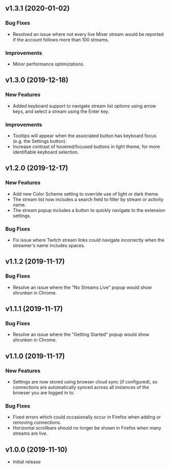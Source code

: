 ## v1.3.1 (2020-01-02)

### Bug Fixes

- Resolved an issue where not every live Mixer stream would be reported if the account follows more than 100 streams.

### Improvements

- Minor performance optimizations.

## v1.3.0 (2019-12-18)

### New Features

- Added keyboard support to navigate stream list options using arrow keys, and select a stream using the Enter key.

### Improvements

- Tooltips will appear when the associated button has keyboard focus (e.g. the Settings button).
- Increase contrast of hovered/focused buttons in light theme, for more identifiable keyboard selection.

## v1.2.0 (2019-12-17)

### New Features

- Add new Color Scheme setting to override use of light or dark theme.
- The stream list now includes a search field to filter by stream or activity name.
- The stream popup includes a button to quickly navigate to the extension settings.

### Bug Fixes

- Fix issue where Twitch stream links could navigate incorrectly when the streamer's name includes spaces.

## v1.1.2 (2019-11-17)

### Bug Fixes

- Resolve an issue where the "No Streams Live" popup would show shrunken in Chrome.

## v1.1.1 (2019-11-17)

### Bug Fixes

- Resolve an issue where the "Getting Started" popup would show shrunken in Chrome.

## v1.1.0 (2019-11-17)

### New Features

- Settings are now stored using browser cloud sync (if configured), so connections are automatically synced across all instances of the browser you are logged in to.

### Bug Fixes

- Fixed errors which could occasionally occur in Firefox when adding or removing connections.
- Horizontal scrollbars should no longer be shown in Firefox when many streams are live.

## v1.0.0 (2019-11-10)

- Initial release
